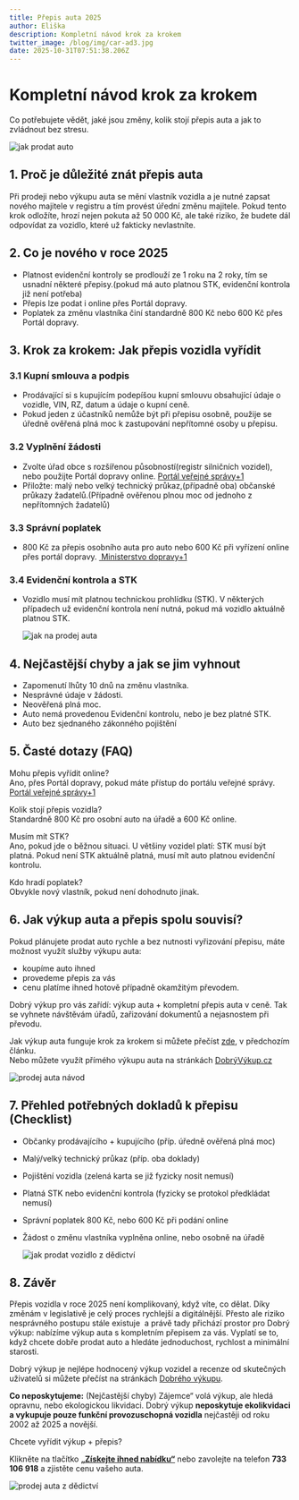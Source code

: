 ```yaml
---
title: Přepis auta 2025
author: Eliška
description: Kompletní návod krok za krokem
twitter_image: /blog/img/car-ad3.jpg
date: 2025-10-31T07:51:38.206Z
---
```

# Kompletní návod krok za krokem

Co potřebujete vědět, jaké jsou změny, kolik stojí přepis auta a jak to zvládnout bez stresu.

![jak prodat auto](/blog/img/info-icon.png)

## 1. Proč je důležité znát přepis auta

Při prodeji nebo výkupu auta se mění vlastník vozidla a je nutné zapsat nového majitele v registru a tím provést úřední změnu majitele. Pokud tento krok odložíte, hrozí nejen pokuta až 50 000 Kč, ale také riziko, že budete dál odpovídat za vozidlo, které už fakticky nevlastníte. 

## 2. Co je nového v roce 2025

* Platnost evidenční kontroly se prodlouží ze 1 roku na 2 roky, tím se usnadní některé pře­pisy.(pokud má auto platnou STK, evidenční kontrola již není potřeba)
* Přepis lze podat i online přes Portál dopravy.
* Poplatek za změnu vlastníka činí standardně 800 Kč nebo 600 Kč přes Portál dopravy. 

## 3. Krok za krokem: Jak přepis vozidla vyřídit

### 3.1 Kupní smlouva a podpis

* Prodávající si s kupujícím podepíšou kupní smlouvu obsahující údaje o vozidle, VIN, RZ, datum a údaje o kupní ceně.
* Pokud jeden z účastníků nemůže být při přepisu osobně, použije se úředně ověřená plná moc k zastupování nepřítomné osoby u přepisu.

### 3.2 Vyplnění žádosti

* Zvolte úřad obce s rozšířenou působností(registr silničních vozidel), nebo použijte Portál dopravy online. [Portál veřejné správy+1](https://portal.gov.cz/sluzby-vs/zapis-zmeny-vlastnika-vozidla-v-registru-silnicnich-vozidel-S8478?utm_source=chatgpt.com)
* Přiložte: malý nebo velký technický průkaz,(případně oba) občanské průkazy žadatelů.(Případně ověřenou plnou moc od jednoho z nepřítomných žadatelů)

### 3.3 Správní poplatek

* 800 Kč za přepis osobního auta pro auto nebo 600 Kč při vyřízení online přes portál dopravy. [ Ministerstvo dopravy+1](https://md.gov.cz/Zivotni-situace/Registr-vozidel/zmena-vlastnika?utm_source=chatgpt.com)

### 3.4 Evidenční kontrola a STK

* Vozidlo musí mít platnou technickou prohlídku (STK). V některých případech už evidenční kontrola není nutná, pokud má vozidlo aktuálně platnou STK.

  ![jak na prodej auta](/blog/img/certificat-79x929.jpg)

## 4. Nejčastější chyby a jak se jim vyhnout

* Zapomenutí lhůty 10 dnů na změnu vlastníka. 
* Nesprávné údaje v žádosti.
* Neověřená plná moc.
* Auto nemá provedenou Evidenční kontrolu, nebo je bez platné STK.
* Auto bez sjednaného zákonného pojištění

## 5. Časté dotazy (FAQ)

Mohu přepis vyřídit online?\
Ano, přes Portál dopravy, pokud máte přístup do portálu veřejné správy. [Portál veřejné správy+1](https://portal.gov.cz/sluzby-vs/zapis-zmeny-vlastnika-vozidla-v-registru-silnicnich-vozidel-S8478?utm_source=chatgpt.com)

Kolik stojí přepis vozidla?\
Standardně 800 Kč pro osobní auto na úřadě a 600 Kč online.

Musím mít STK?\
Ano, pokud jde o běžnou situaci. U většiny vozidel platí: STK musí být platná. Pokud není STK aktuálně platná, musí mít auto platnou evidenční kontrolu.

Kdo hradí poplatek?\
Obvykle nový vlastník, pokud není dohodnuto jinak.

## 6. Jak výkup auta a přepis spolu souvisí?

Pokud plánujete prodat auto rychle a bez nutnosti vyřizování přepisu, máte možnost využít služby výkupu auta:

* koupíme auto ihned
* provedeme přepis za vás
* cenu platíme ihned hotově případně okamžitým převodem.

Dobrý výkup pro vás zařídí: výkup auta + kompletní přepis auta v ceně. Tak se vyhnete návštěvám úřadů, zařizování dokumentů a nejasnostem při převodu.

Jak výkup auta funguje krok za krokem si můžete přečíst [zde](https://www.dobryvykup.cz/blog/2025/06/jak-prob%C3%ADh%C3%A1-v%C3%BDkup-auta), v předchozím článku.\
Nebo můžete využít přímého výkupu auta na stránkách [DobrýVýkup.cz](http://dobryvykup.cz)

![prodej auta návod](/blog/img/flatnet-79x929.jpg)

## 7. Přehled potřebných dokladů k přepisu (Checklist)

* Občanky prodávajícího + kupujícího (příp. úředně ověřená plná moc)
* Malý/velký technický průkaz (příp. oba doklady)
* Pojištění vozidla (zelená karta se již fyzicky nosit nemusí)
* Platná STK nebo evidenční kontrola (fyzicky se protokol předkládat nemusí)
* Správní poplatek 800 Kč, nebo 600 Kč při podání online
* Žádost o změnu vlastníka vyplněna online, nebo osobně na úřadě

  ![jak prodat vozidlo z dědictví](/blog/img/info-icon.png)

## 8. Závěr

Přepis vozidla v roce 2025 není komplikovaný, když víte, co dělat. Díky změnám v legislativě je celý proces rychlejší a digitálnější. Přesto ale riziko nesprávného postupu stále existuje  a právě tady přichází prostor pro Dobrý výkup: nabízíme výkup auta s kompletním přepisem za vás. Vyplatí se to, když chcete dobře prodat auto a hledáte jednoduchost, rychlost a minimální starosti.

Dobrý výkup je nejlépe hodnocený výkup vozidel a recenze od skutečných uživatelů si můžete přečíst na stránkách [Dobrého výkupu](http://www.dobryvykup.cz).

**Co neposkytujeme:** (Nejčastější chyby) Zájemce“ volá výkup, ale hledá opravnu, nebo ekologickou likvidaci. Dobrý výkup **neposkytuje ekolikvidaci a vykupuje pouze funkční provozuschopná vozidla** nejčastěji od roku 2002 až 2025 a novější.

Chcete vyřídit výkup + přepis? 

Klikněte na tlačítko **[„Získejte ihned nabídku“](https://www.dobryvykup.cz/#bottom)** nebo zavolejte na telefon **733 106 918** a zjistěte cenu vašeho auta.

![prodej auta z dědictví](/blog/img/car-ad3.jpg)